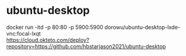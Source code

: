 # ubuntu-desktop
docker run -itd -p 80:80 -p 5900:5900 dorowu/ubuntu-desktop-lxde-vnc:focal-lxqt    
https://cloud.okteto.com/deploy?repository=https://github.com/hbstarjason2021/ubuntu-desktop
